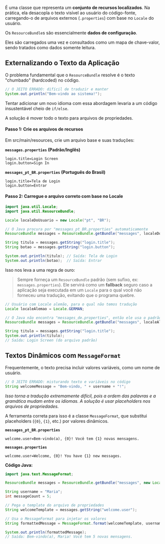 
É uma classe que representa um **conjunto de recursos localizados**. Na prática, ela desacopla o texto visível ao usuário do código-fonte, carregando-o de arquivos externos (`.properties`) com base no `Locale` do usuário.

Os `ResourceBundle`s são essencialmente **dados de configuração**.

Eles são carregados uma vez e consultados como um mapa de chave-valor, sendo tratados como dados somente leitura.

## Externalizando o Texto da Aplicação

O problema fundamental que o `ResourceBundle` resolve é o texto "chumbado" (hardcoded) no código.

```Java
// O JEITO ERRADO: difícil de traduzir e manter
System.out.println("Bem-vindo ao sistema!");
```

Tentar adicionar um novo idioma com essa abordagem levaria a um código insustentável cheio de `if/else`. 

A solução é mover todo o texto para arquivos de propriedades.

#### Passo 1: Crie os arquivos de recursos

Em src/main/resources, crie um arquivo base e suas traduções:

**`messages.properties` (Padrão/Inglês)**


```Properties
login.title=Login Screen
login.button=Sign In
```

**`messages_pt_BR.properties` (Português do Brasil)**


```Properties
login.title=Tela de Login
login.button=Entrar
```

#### **Passo 2: Carregue o arquivo correto com base no Locale**

```Java
import java.util.Locale;
import java.util.ResourceBundle;

Locale localeDoUsuario = new Locale("pt", "BR");

// O Java procura por "messages_pt_BR.properties" automaticamente
ResourceBundle messages = ResourceBundle.getBundle("messages", localeDoUsuario);

String titulo = messages.getString("login.title");
String botao = messages.getString("login.button");

System.out.println(titulo); // Saída: Tela de Login
System.out.println(botao);  // Saída: Entrar
```

Isso nos leva a uma regra de ouro:

> Sempre forneça um `ResourceBundle` padrão (sem sufixo, ex: `messages.properties`). Ele servirá como um **fallback** seguro caso a aplicação seja executada em um `Locale` para o qual você não forneceu uma tradução, evitando que o programa quebre.

```Java
// Usuário com Locale alemão, para o qual não temos tradução
Locale localeAlemao = Locale.GERMAN;

// O Java não encontra "messages_de.properties", então ele usa o padrão "messages.properties"
ResourceBundle messages = ResourceBundle.getBundle("messages", localeAlemao);

String titulo = messages.getString("login.title");
System.out.println(titulo);
// Saída: Login Screen (do arquivo padrão)
```

## Textos Dinâmicos com `MessageFormat`

Frequentemente, o texto precisa incluir valores variáveis, como um nome de usuário.

```Java
// O JEITO ERRADO: misturando texto e variáveis no código
String welcomeMessage = "Bem-vindo, " + username + "!";
```

_Isso torna a tradução extremamente difícil, pois a ordem das palavras e a gramática mudam entre os idiomas. A solução é usar placeholders nos arquivos de propriedades._

A ferramenta correta para isso é a classe `MessageFormat`, que substitui placeholders (`{0}`, `{1}`, etc.) por valores dinâmicos.

**`messages_pt_BR.properties`**

```Properties
welcome.user=Bem-vindo(a), {0}! Você tem {1} novas mensagens.
```

**`messages.properties`**

```Properties
welcome.user=Welcome, {0}! You have {1} new messages.
```

**Código Java:**

```Java
import java.text.MessageFormat;

ResourceBundle messages = ResourceBundle.getBundle("messages", new Locale("pt", "BR"));

String username = "Maria";
int messageCount = 5;

// Pega o template do arquivo de propriedades
String welcomeTemplate = messages.getString("welcome.user");

// Usa o MessageFormat para injetar os valores
String formattedMessage = MessageFormat.format(welcomeTemplate, username, messageCount);

System.out.println(formattedMessage);
// Saída: Bem-vindo(a), Maria! Você tem 5 novas mensagens.
```